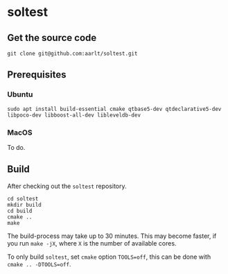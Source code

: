 # soltest

## Get the source code

```
git clone git@github.com:aarlt/soltest.git
```

## Prerequisites

### Ubuntu

```
sudo apt install build-essential cmake qtbase5-dev qtdeclarative5-dev libpoco-dev libboost-all-dev libleveldb-dev
```

### MacOS

To do.

## Build

After checking out the `soltest` repository.

```
cd soltest
mkdir build
cd build
cmake ..
make
```

The build-process may take up to 30 minutes. This may become faster, if you run `make -jX`, where `X` is the number of 
available cores.

To only build `soltest`, set `cmake` option `TOOLS=off`, this can be done with `cmake .. -DTOOLS=off`. 
